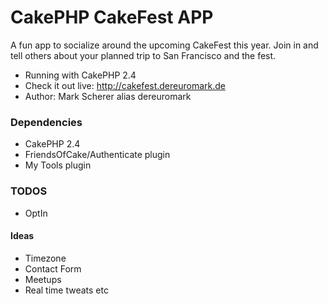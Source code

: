 # CakePHP CakeFest APP

A fun app to socialize around the upcoming CakeFest this year.
Join in and tell others about your planned trip to San Francisco and the fest.

* Running with CakePHP 2.4
* Check it out live: http://cakefest.dereuromark.de
* Author: Mark Scherer alias dereuromark


### Dependencies

* CakePHP 2.4
* FriendsOfCake/Authenticate plugin
* My Tools plugin


### TODOS

* OptIn

#### Ideas

* Timezone
* Contact Form
* Meetups
* Real time tweats etc